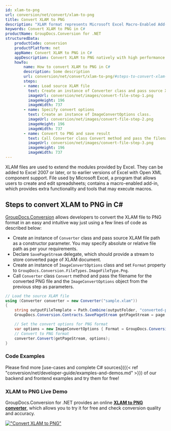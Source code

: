 ```yaml
---
id: xlam-to-png
url: conversion/net/convert/xlam-to-png
title: Convert XLAM to PNG
description: "XLAM format represents Microsoft Excel Macro-Enabled Add-In with .xlam extension. Learn how to convert XLAM to PNG file programmatically in C# language using GroupDocs.Conversion for .NET library."
keywords: Convert XLAM to PNG in C#
productName: GroupDocs.Conversion for .NET
structuredData:
    productCode: conversion
    productPlatform: net
    appName: Convert XLAM to PNG in C#
    appDescription: Convert XLAM to PNG natively with high performance using C# language and server side GroupDocs.Conversion for .NET APIs, without the use of any software like Microsoft or Open Office.
    howTo:
        name: How to convert XLAM to PNG in C# 
        description: Some description
        url: conversion/net/convert/xlam-to-png/#steps-to-convert-xlam-to-png-in-c
        steps:
        - name: Load source XLAM file 
          text: Create an instance of Converter class and pass source XLAM file path as a constructor parameter. You may specify absolute or relative file path as per your requirements. 
          imageUrl: conversion/net/images/convert-file-step-1.png
          imageHeight: 196
          imageWidth: 737
        - name: Specify convert options 
          text: Create an instance of ImageConvertOptions class.
          imageUrl: conversion/net/images/convert-file-step-2.png
          imageHeight: 196
          imageWidth: 737
        - name: Convert to PNG and save result 
          text: Call Converter class Convert method and pass the filename for the converted HTML file and the ImageConvertOptions object from the previous step as parameters.
          imageUrl: conversion/net/images/convert-file-step-3.png
          imageHeight: 196
          imageWidth: 737
---
```


XLAM files are used to extend the modules provided by Excel. They can be added to Excel 2007 or later, or to earlier versions of Excel with Open XML component support. File used by Microsoft Excel, a program that allows users to create and edit spreadsheets; contains a macro-enabled add-in, which provides extra functionality and tools that may execute macros.

## Steps to convert XLAM to PNG in C#

[GroupDocs.Conversion](https://products.groupdocs.com/conversion/net) allows developers to convert the XLAM file to PNG format in an easy and intuitive way just using a few lines of code as described below:

* Create an instance of `Converter` class and pass source XLAM file path as a constructor parameter. You may specify absolute or relative file path as per your requirements. 
* Declare `SavePageStream` delegate, which should provide a stream to store converted page of XLAM document.
* Create an instance of `ImageConvertOptions` class and set `Format` property to `GroupDocs.Conversion.FileTypes.ImageFileType.Png`.
* Call `Converter` class `Convert` method and pass the filename for the converted PNG file and the `ImageConvertOptions` object from the previous step as parameters.

```csharp
// Load the source XLAM file
using (Converter converter = new Converter("sample.xlam"))
{
    string outputFileTemplate = Path.Combine(outputFolder, "converted-page-{0}.png");
    GroupDocs.Conversion.Contracts.SavePageStream getPageStream = page => new FileStream(string.Format(outputFileTemplate, page), FileMode.Create);

    // Set the convert options for PNG format
    var options = new ImageConvertOptions { Format = GroupDocs.Conversion.FileTypes.ImageFileType.Png };   
    // Convert to PNG format
    converter.Convert(getPageStream, options);
}
```

### Code Examples

Please find more [use-cases and complete C# sources]({{< ref "conversion/net/developer-guide/examples-and-demos.md" >}}) of our backend and frontend examples and try them for free!

### XLAM to PNG Live Demo

GroupDocs.Conversion for .NET provides an online [**XLAM to PNG converter**](https://products.groupdocs.app/conversion/xlam-to-png), which allows you to try it for free and check conversion quality and accuracy.

[!["Convert XLAM to PNG"](conversion/net/images/convert-to-png/convert-xlam-to-png.png)](https://products.groupdocs.app/conversion/xlam-to-png)